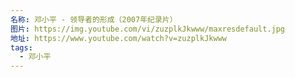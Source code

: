 ```yaml
---
名称: 邓小平 - 领导者的形成（2007年纪录片）
图片: https://img.youtube.com/vi/zuzplkJkwww/maxresdefault.jpg
地址: https://www.youtube.com/watch?v=zuzplkJkwww
tags:
  - 邓小平
---
```

